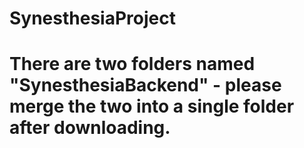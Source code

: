 # SynesthesiaProject
# There are two folders named "SynesthesiaBackend" - please merge the two into a single folder after downloading.
